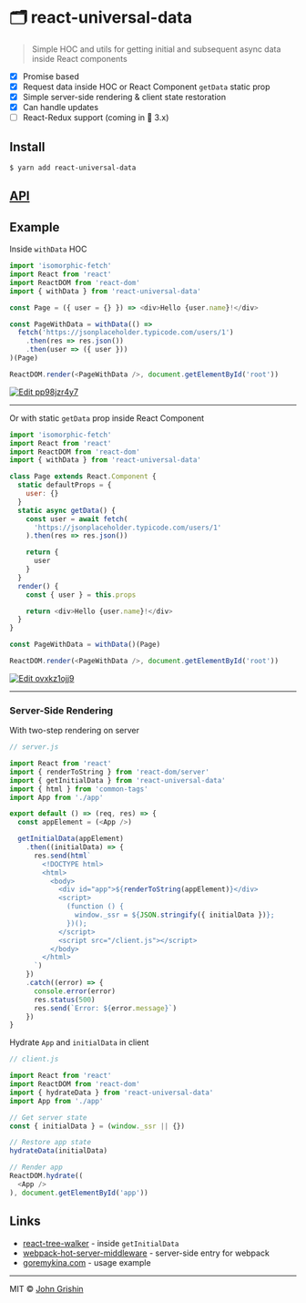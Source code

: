 # 🗂 react-universal-data

> Simple HOC and utils for getting initial and subsequent async data inside React components

- [x] Promise based
- [x] Request data inside HOC or React Component `getData` static prop
- [x] Simple server-side rendering & client state restoration
- [x] Can handle updates
- [ ] React-Redux support (coming in 🔖 3.x)

## Install

```sh
$ yarn add react-universal-data
```

## [API](./docs/api.md)

## Example

Inside `withData` HOC


```js
import 'isomorphic-fetch'
import React from 'react'
import ReactDOM from 'react-dom'
import { withData } from 'react-universal-data'

const Page = ({ user = {} }) => <div>Hello {user.name}!</div>

const PageWithData = withData(() =>
  fetch('https://jsonplaceholder.typicode.com/users/1')
    .then(res => res.json())
    .then(user => ({ user }))
)(Page)

ReactDOM.render(<PageWithData />, document.getElementById('root'))
```

[![Edit pp98jzr4y7](https://codesandbox.io/static/img/play-codesandbox.svg)](https://codesandbox.io/s/pp98jzr4y7)

---

Or with static `getData` prop inside React Component

```js
import 'isomorphic-fetch'
import React from 'react'
import ReactDOM from 'react-dom'
import { withData } from 'react-universal-data'

class Page extends React.Component {
  static defaultProps = {
    user: {}
  }
  static async getData() {
    const user = await fetch(
      'https://jsonplaceholder.typicode.com/users/1'
    ).then(res => res.json())

    return {
      user
    }
  }
  render() {
    const { user } = this.props

    return <div>Hello {user.name}!</div>
  }
}

const PageWithData = withData()(Page)

ReactDOM.render(<PageWithData />, document.getElementById('root'))
```

[![Edit ovxkz1ojj9](https://codesandbox.io/static/img/play-codesandbox.svg)](https://codesandbox.io/s/ovxkz1ojj9)

---

### Server-Side Rendering
  
With two-step rendering on server

```js
// server.js

import React from 'react'
import { renderToString } from 'react-dom/server'
import { getInitialData } from 'react-universal-data'
import { html } from 'common-tags'
import App from './app'

export default () => (req, res) => {
  const appElement = (<App />)

  getInitialData(appElement)
    .then((initialData) => {
      res.send(html`
        <!DOCTYPE html>
        <html>
          <body>
            <div id="app">${renderToString(appElement)}</div>
            <script>
              (function () {
                window._ssr = ${JSON.stringify({ initialData })};
              })();
            </script>
            <script src="/client.js"></script>
          </body>
        </html>
      `)
    })
    .catch((error) => {
      console.error(error)
      res.status(500)
      res.send(`Error: ${error.message}`)
    })
}
```

Hydrate `App` and `initialData` in client

```js
// client.js

import React from 'react'
import ReactDOM from 'react-dom'
import { hydrateData } from 'react-universal-data'
import App from './app'

// Get server state
const { initialData } = (window._ssr || {})

// Restore app state
hydrateData(initialData)

// Render app
ReactDOM.hydrate((
  <App />
), document.getElementById('app'))
```


## Links

- [react-tree-walker](https://github.com/ctrlplusb/react-tree-walker) - inside `getInitialData`
- [webpack-hot-server-middleware](https://www.npmjs.com/package/webpack-hot-server-middleware) - server-side entry for webpack
- [goremykina.com](https://github.com/exah/goremykina) - usage example

---

MIT © [John Grishin](http://johngrish.in)
